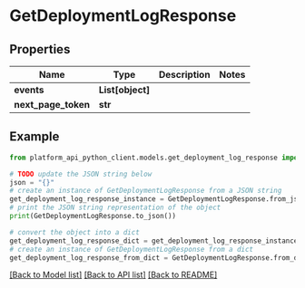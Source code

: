 # GetDeploymentLogResponse


## Properties

Name | Type | Description | Notes
------------ | ------------- | ------------- | -------------
**events** | **List[object]** |  | 
**next_page_token** | **str** |  | 

## Example

```python
from platform_api_python_client.models.get_deployment_log_response import GetDeploymentLogResponse

# TODO update the JSON string below
json = "{}"
# create an instance of GetDeploymentLogResponse from a JSON string
get_deployment_log_response_instance = GetDeploymentLogResponse.from_json(json)
# print the JSON string representation of the object
print(GetDeploymentLogResponse.to_json())

# convert the object into a dict
get_deployment_log_response_dict = get_deployment_log_response_instance.to_dict()
# create an instance of GetDeploymentLogResponse from a dict
get_deployment_log_response_from_dict = GetDeploymentLogResponse.from_dict(get_deployment_log_response_dict)
```
[[Back to Model list]](../README.md#documentation-for-models) [[Back to API list]](../README.md#documentation-for-api-endpoints) [[Back to README]](../README.md)


